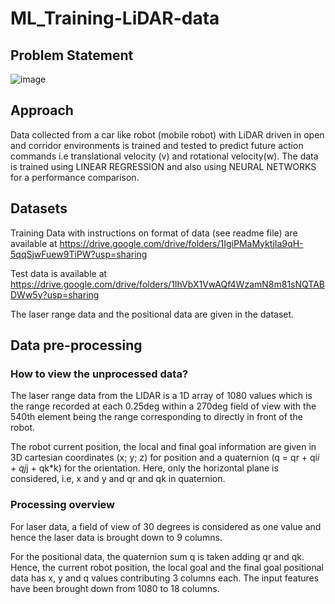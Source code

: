 # ML_Training-LiDAR-data 

## Problem Statement

![image](https://user-images.githubusercontent.com/90351952/190183649-1589d1c4-8b49-4e13-ba3b-01d38e2d6331.png)

## Approach

Data collected from a car like robot (mobile robot) with LiDAR driven in open and corridor environments is trained and tested to predict future action commands i.e translational velocity (v) and rotational velocity(w). The data is trained using LINEAR REGRESSION and also using NEURAL NETWORKS for a performance comparison.  

## Datasets

Training  Data with instructions on format of data (see readme file) are available at 
https://drive.google.com/drive/folders/1IgiPMaMyktjIa9qH-5qqSjwFuew9TiPW?usp=sharing

Test data is available at https://drive.google.com/drive/folders/1IhVbX1VwAQf4WzamN8m81sNQTABDWw5y?usp=sharing

The laser range data and the positional data are given in the dataset.

## Data pre-processing

### How to view the unprocessed data?


The laser range data from the LIDAR is a 1D array of 1080 values which is the range recorded at each 0.25deg within a 270deg field of view with the 540th element being the range corresponding to directly in front of the robot.

The robot current position, the local and final goal information are given in 3D cartesian coordinates (x; y; z) for position and a quaternion (q = qr + qi*i + qj*j + qk*k) for the orientation. Here, only the horizontal plane is considered, i.e, x and y and qr and qk in quaternion. 

### Processing overview

For laser data, a field of view of 30 degrees is considered  as one value and hence the laser data is brought down to 9 columns. 

For the positional data, the quaternion sum q is taken adding qr and qk. Hence, the current robot position, the local goal and the final goal positional data has x, y and q values contributing 3 columns each. The input features have been brought down from 1080 to 18 columns.
